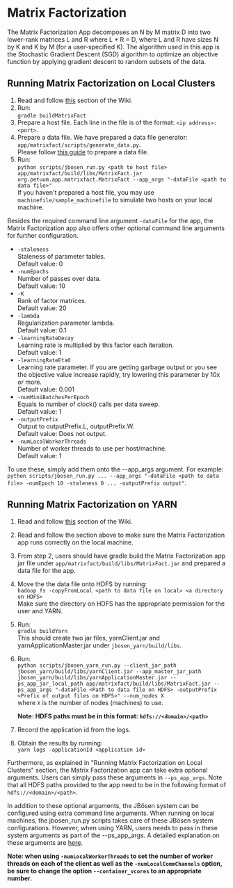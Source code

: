 # Matrix Factorization

The Matrix Factorization App decomposes an N by M matrix D into two lower-rank matrices L and R where L * R = D, where L and R have sizes N by K and K by M (for a user-specified K). The algorithm used in this app is the Stochastic Gradient Descent (SGD) algorithm to optimize an objective function by applying gradient descent to random subsets of the data.

## Running Matrix Factorization on Local Clusters
1. Read and follow [this](building.md) section of the Wiki. 
2. Run:  
    `gradle buildMatrixFact`
3. Prepare a host file. Each line in the file is of the format: `<ip address>:<port>`.
4. Prepare a data file.
    We have prepared a data file generator: `app/matrixfact/scripts/generate_data.py`.    
    Please follow [this guide](data-gen.md) to prepare a data file.
5. Run:  
    `python scripts/jbosen_run.py <path to host file> app/matrixfact/build/libs/MatrixFact.jar org.petuum.app.matrixfact.MatrixFact --app_args "-dataFile <path to data file>"`  
    If you haven't prepared a host file, you may use `machinefile/sample_machinefile` to simulate two hosts on your local machine.


Besides the required command line argument `-dataFile` for the app, the Matrix Factorization app also offers other optional command line arguments for further configuration.

* `-staleness`  
    Staleness of parameter tables.  
    Default value: 0  
* `-numEpochs`  
    Number of passes over data.  
    Default value: 10  
* `-K`  
    Rank of factor matrices.  
    Default value: 20
* `-lambda`  
    Regularization parameter lambda.  
    Default value: 0.1
* `-learningRateDecay`  
    Learning rate is multiplied by this factor each iteration.  
    Default value: 1
* `-learningRateEta0`  
    Learning rate parameter. If you are getting garbage output or you see the objective value increase rapidly, try lowering this parameter by 10x or more.  
    Default value: 0.001  
* `-numMiniBatchesPerEpoch`  
    Equals to number of clock() calls per data sweep.  
    Default value: 1
* `-outputPrefix`  
    Output to outputPrefix.L, outputPrefix.W.  
    Default value: Does not output.
* `-numLocalWorkerThreads`  
    Number of worker threads to use per host/machine.  
    Default value: 1

To use these, simply add them onto the --app_args argument. For example:  
`python scripts/jbosen_run.py ... --app_args "-dataFile <path to data file> -numEpoch 10 -staleness 0 ... -outputPrefix output"`.

## Running Matrix Factorization on YARN

1. Read and follow [this](building.md) section of the Wiki.
2. Read and follow the section above to make sure the Matrix Factorization app runs correctly on the local machine.
3. From step 2, users should have gradle build the Matrix Factorization app jar file under `app/matrixfact/build/libs/MatrixFact.jar` and prepared a data file for the app.
4. Move the the data file onto HDFS by running:  
`hadoop fs -copyFromLocal <path to data file on local> <a directory on HDFS>`  
Make sure the directory on HDFS has the appropriate permission for the user and YARN. 
5. Run:  
    `gradle buildYarn`   
    This should create two jar files, yarnClient.jar and yarnApplicationMaster.jar under `jbosen_yarn/build/libs`.
6. Run:  
    `python scripts/jbosen_yarn_run.py --client_jar_path jbosen_yarn/build/libs/yarnClient.jar --app_master_jar_path jbosen_yarn/build/libs/yarnApplicationMaster.jar --ps_app_jar_local_path app/matrixfact/build/libs/MatrixFact.jar --ps_app_args "-dataFile <Path to data file on HDFS> -outputPrefix <Prefix of output files on HDFS>" --num_nodes X`  
    where `X` is the number of nodes (machines) to use.

    **Note: HDFS paths must be in this format: `hdfs://<domain>/<path>`**

7. Record the application id from the logs.

8. Obtain the results by running:  
    `yarn logs -applicationId <application id>`

Furthermore, as explained in "Running Matrix Factorization on Local Clusters" section, the Matrix Factorization app can take extra optional arguments. Users can simply pass these arguments in `--ps_app_args`. Note that all HDFS paths provided to the app need to be in the following format of `hdfs://<domain>/<path>`.

In addition to these optional arguments, the JBösen system can be configured using extra command line arguments.  When running on local machines, the jbosen_run.py scripts takes care of these JBösen system configurations. However, when using YARN, users needs to pass in these system arguments as part of the --ps_app_args. A detailed explanation on these arguments are [here](cmdline-args.md).

**Note: when using `-numLocalWorkerThreads` to set the number of worker threads on each of the client as well as the `-numLocalCommChannels` option, be sure to change the option `--container_vcores` to an appropriate number.**
